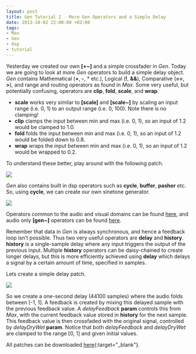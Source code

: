 ```yaml
---
layout: post
title: Gen Tutorial 2 - More Gen Operators and a Simple Delay
date: 2013-10-02 22:00:00 +02:00
tags:
- Max
- Gen
- dsp
- tutorial
---
```

Yesterday we created our own **[+~]** and a simple crossfader in *Gen*. Today we are going to look at more *Gen* operators to build a simple delay object. *Gen* contains Mathematical (**+**, **-**, * etc.), Logical (**!**, **&&**), Comparative (**==**, **>**), and range and routing operators as found in *Max*. Some very useful, but potentially confusing, operators are **clip**, **fold**, **scale**, and **wrap**.

* **scale** works very similar to **[scale]** and **[scale~]** by scaling an input range (i.e. 0, 1) to an output range (i.e. 0, 100). Note there is no clamping!
* **clip** clamps the input between min and max (i.e. 0, 1), so an input of 1.2 would be clamped to 1.0.
* **fold** folds the input between min and max (i.e. 0, 1), so an input of 1.2 would be folded down to 0.8.
* **wrap** wraps the input between min and max (i.e. 0, 1), so an input of 1.2 would be wrapped to 0.2.

To understand these better, play around with the following patch.

![]({{site.url}}/assets/images/posts/2013/13-10-02/01.png)

*Gen* also contains built in dsp operators such as **cycle**, **buffer**, **pashor** etc. So, using **cycle**, we can create our own sinetone generator.

![]({{site.url}}/assets/images/posts/2013/13-10-02/02.png)

Operators common to the audio and visual domains can be found [here](https://docs.cycling74.com/max6/dynamic/c74_docs.html#gen_common_operators), and audio only **[gen~]** operators can be found [here](https://docs.cycling74.com/max6/dynamic/c74_docs.html#gen~_operators).

Remember that data in *Gen* is always synchronous, and hence a feedback loop isn’t possible. Thus two very useful operators are **delay** and **history**. **history** is a single-sample delay where any input triggers the output of the previous input. Multiple **history** operators can be daisy-chained to create longer delays, but this is more efficiently achieved using **delay** which delays a signal by a certain amount of time, specified in samples.

Lets create a simple delay patch.

![]({{site.url}}/assets/images/posts/2013/13-10-02/03.png)

So we create a one-second delay (44100 samples) where the audio folds between [-1, 1]. A feedback is created by mixing this delayed sample with the previous feedback value. A *delayFeedback* **param** controls this from *Max*, with the current feedback value stored in **history** for the next sample. This feedback value is then crossfaded with the original signal, controlled by *delayDryWet* **param**. Notice that both *delayFeedback* and *delayDryWet* are clamped to the range [0, 1] and given initial values.

All patches can be downloaded [here](https://drive.google.com/open?id=1NWSk9LLNdNOWa7_C6cTWU_v5jLTsbpA7){:target="_blank"}.
